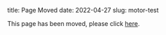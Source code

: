 title: Page Moved
date: 2022-04-27
slug: motor-test

This page has been moved, please click [here](/armdroid/updates/2022/motor-test.html).
